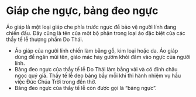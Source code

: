 # Giáp che ngực, bảng đeo ngực

Áo giáp là một loại giáp che phía trước ngực để bảo vệ người lính đang chiến đấu. Đây cũng là tên của một bộ phận trong loại áo đặc biệt của các thầy tế lễ thượng phẩm Do Thái.  
- Áo giáp của người lính chiến làm bằng gỗ, kim loại hoặc da.  Áo giáp dùng để ngăn mũi tên, giáo mác hay gươm khỏi đâm vào ngực của người lính.
- Bảng đeo ngực của thầy tế lễ Do Thái làm bằng vải và có đính châu ngọc quý giá.  Thầy tế lễ đeo bảng bầy mỗi khi thi hành nhiệm vụ hầu việc Đức Chúa Trời trong đền thờ.
- Bảng đeo ngực của thầy tế lễ còn được gọi là “bảng ngực”.

